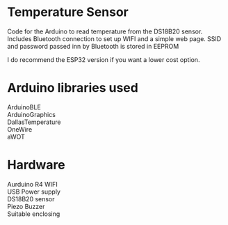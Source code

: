 # Temperature Sensor
Code for the Arduino to read temperature from the DS18B20 sensor.  Includes Bluetooth connection to set up WIFI and a simple web page. SSID and password passed inn by Bluetooth is stored in EEPROM

I do recommend the ESP32 version if you want a lower cost option.  

# Arduino libraries used
ArduinoBLE  
ArduinoGraphics  
DallasTemperature  
OneWire  
aWOT 

# Hardware
Aurduino R4 WIFI  
USB Power supply  
DS18B20 sensor  
Piezo Buzzer  
Suitable enclosing  

